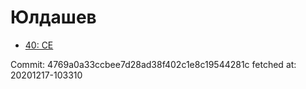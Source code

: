 # Юлдашев
- [40: CE](40.md)

Commit: 4769a0a33ccbee7d28ad38f402c1e8c19544281c
 fetched at: 20201217-103310
